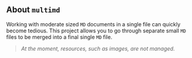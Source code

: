 About `multimd`
---------------

Working with moderate sized `MD` documents in a single file can quickly become tedious. This project allows you to go through separate small `MD` files to be merged into a final single `MD` file.


> *At the moment, resources, such as images, are not managed.*
